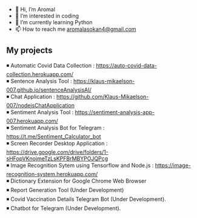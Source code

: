 - 👋 Hi, I’m Aromal
- 👀 I’m interested in coding
- 🌱 I’m currently learning Python
- 📫 How to reach me aromalasokan4@gmail.com


My projects
-----------
◾ Automatic Covid Data Collection : https://auto-covid-data-collection.herokuapp.com/  
◾ Sentence Analysis Tool : https://klaus-mikaelson-007.github.io/sentenceAnalysisAI/  
◾ Chat Application : https://github.com/Klaus-Mikaelson-007/nodejsChatApplication  
◾ Sentiment Analysis Tool : https://sentiment-analysis-app-007.herokuapp.com/  
◾ Sentiment Analysis Bot for Telegram : https://t.me/Sentiment_Calculator_bot  
◾ Screen Recorder Desktop Application : https://drive.google.com/drive/folders/1-sHFopVKnojmeTzLsKPFBrMBYPOJQPcg  
◾ Image Recognition Sytem using Tensorflow and Node.js : https://image-recognition-system.herokuapp.com/  
◾ Dictionary Extension for Google Chrome Web Browser   
◾ Report Generation Tool (Under Development)  
◾ Covid Vaccination Details Telegram Bot (Under Development).  
◾ Chatbot for Telegram (Under Development).  

